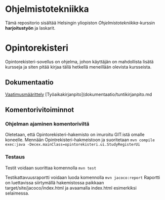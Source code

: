 # Ohjelmistotekniikka
Tämä repositorio sisältää Helsingin yliopiston _Ohjelmistotekniikka_-kurssin **harjoitustyön** ja laskarit.

# Opintorekisteri
Opintorekisteri-sovellus on ohjelma, johon käyttäjän on mahdollista lisätä kursseja ja siten pitää kirjaa tällä hetkellä meneillään olevista kursseista.

## Dokumentaatio
[Vaatimusmäärittely](dokumentaatio/vaatimusmaarittely.md)
[Työaikakirjanpito](dokumentaatio/tuntikirjanpito.md

## Komentorivitoiminnot

### Ohjelman ajaminen komentoriviltä
Oletetaan, että Opintorekisteri-hakemisto on imuroitu GIT:istä omalle koneelle. Mennään Opintrekisteri-hakmeistoon ja suoritetaan
`mvn compile exec:java -Decex.mainClass=opintorekisteri.ui.StudyRegisterUi`

### Testaus
Testit voidaan suorittaa komennolla
`mvn test`

Testikattavuusraportti voidaan luoda komennolla
`mvn jacoco:report`
Raportti on luettavissa siirtymällä hakemistossa paikkaan target/site/jacoco/index.html ja avaamalla index.html esimerkiksi selaimessa.
